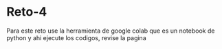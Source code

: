 # Reto-4
Para este reto use la herramienta de google colab que es un notebook de python y ahi ejecute los codigos, revise la pagina 
